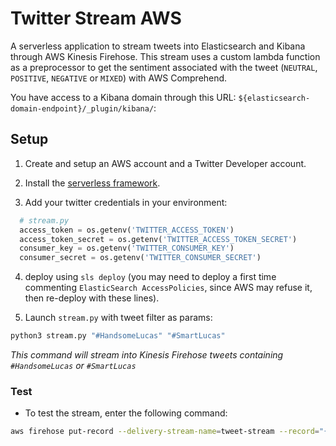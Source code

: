 # Twitter Stream AWS

A serverless application to stream tweets into Elasticsearch and Kibana through AWS Kinesis Firehose. This stream uses a custom lambda function as a preprocessor to get the sentiment associated with the tweet (`NEUTRAL`, `POSITIVE`, `NEGATIVE` or `MIXED`) with AWS Comprehend.

You have access to a Kibana domain through this URL: `${elasticsearch-domain-endpoint}/_plugin/kibana/`:


## Setup

1. Create and setup an AWS account and a Twitter Developer account.

2. Install the [serverless framework](https://www.serverless.com).

3. Add your twitter credentials in your environment:
```python
  # stream.py
  access_token = os.getenv('TWITTER_ACCESS_TOKEN')
  access_token_secret = os.getenv('TWITTER_ACCESS_TOKEN_SECRET')
  consumer_key = os.getenv('TWITTER_CONSUMER_KEY')
  consumer_secret = os.getenv('TWITTER_CONSUMER_SECRET')
```

4. deploy using `sls deploy` (you may need to deploy a first time commenting `ElasticSearch AccessPolicies`, since AWS may refuse it, then re-deploy with these lines).

5. Launch `stream.py` with tweet filter as params:
```sh
python3 stream.py "#HandsomeLucas" "#SmartLucas"
```
*This command will stream into Kinesis Firehose tweets containing `#HandsomeLucas` or `#SmartLucas`*

### Test

- To test the stream, enter the following command:
```sh
aws firehose put-record --delivery-stream-name=tweet-stream --record="{\"Data\":\"SGVsbG8sIHRoaXMgaXMgYSB0ZXN0IDEyMy4=\"}"
```
